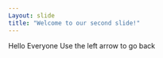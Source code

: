 ```yaml
---
Layout: slide
title: "Welcome to our second slide!"
---
```

Hello Everyone
Use the left arrow to go back
